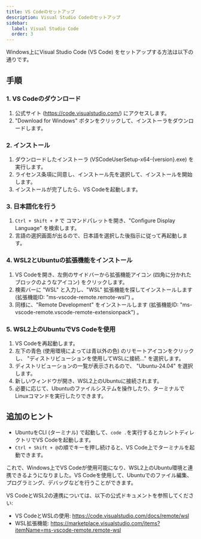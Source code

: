 ```yaml
---
title: VS Codeのセットアップ
description: Visual Studio Codeのセットアップ
sidebar:
  label: Visual Studio Code
  order: 3
---
```


Windows上にVisual Studio Code (VS Code) をセットアップする方法は以下の通りです。

## 手順

### 1. VS Codeのダウンロード

1. 公式サイト (<https://code.visualstudio.com/>) にアクセスします。
2. "Download for Windows" ボタンをクリックして、インストーラをダウンロードします。

### 2. インストール

1. ダウンロードしたインストーラ (VSCodeUserSetup-x64-{version}.exe) を実行します。
2. ライセンス条項に同意し、インストール先を選択して、インストールを開始します。
3. インストールが完了したら、VS Codeを起動します。

### 3. 日本語化を行う

1. `Ctrl + Shift + P` で コマンドパレットを開き、"Configure Display Language" を検索します。
2. 言語の選択画面が出るので、日本語を選択した後指示に従って再起動します。

### 4. WSL2とUbuntuの拡張機能をインストール

1. VS Codeを開き、左側のサイドバーから拡張機能アイコン (四角に分かれたブロックのようなアイコン) をクリックします。
2. 検索バーに "WSL" と入力し、"WSL" 拡張機能を探してインストールします (拡張機能ID: "ms-vscode-remote.remote-wsl") 。
3. 同様に、"Remote Development" をインストールします (拡張機能ID: "ms-vscode-remote.vscode-remote-extensionpack") 。

### 5. WSL2上のUbuntuでVS Codeを使用

1. VS Codeを再起動します。
2. 左下の青色 (使用環境によっては青以外の色) のリモートアイコンをクリックし、 "ディストリビューションを使用してWSLに接続..." を選択します。
3. ディストリビューションの一覧が表示されるので、 "Ubuntu-24.04" を選択します。
4. 新しいウィンドウが開き、WSL2上のUbuntuに接続されます。
5. 必要に応じて、Ubuntuのファイルシステムを操作したり、ターミナルでLinuxコマンドを実行したりできます。

## 追加のヒント

- UbuntuをCLI (ターミナル) で起動して、`code .`を実行するとカレントディレクトリでVS Codeを起動します。
- `Ctrl + Shift + @`の順でキーを押し続けると、VS Code上でターミナルを起動できます。

これで、Windows上でVS Codeが使用可能になり、WSL2上のUbuntu環境と連携できるようになりました。VS Codeを使用して、Ubuntuでのファイル編集、プログラミング、デバッグなどを行うことができます。

VS CodeとWSL2の連携については、以下の公式ドキュメントを参照してください:

- VS CodeとWSLの使用: <https://code.visualstudio.com/docs/remote/wsl>
- WSL拡張機能: <https://marketplace.visualstudio.com/items?itemName=ms-vscode-remote.remote-wsl>
